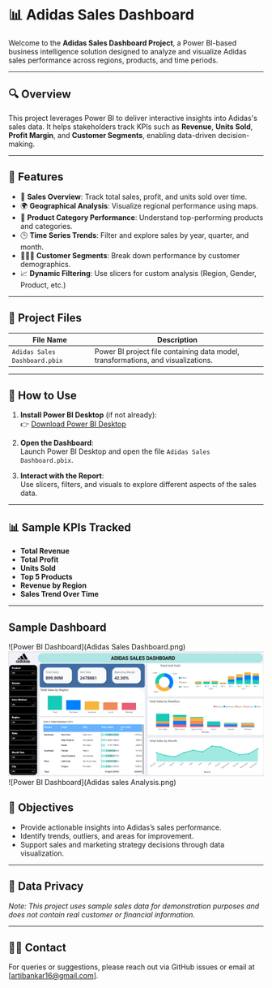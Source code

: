 
# 📊 Adidas Sales Dashboard

Welcome to the **Adidas Sales Dashboard Project**, a Power BI-based business intelligence solution designed to analyze and visualize Adidas sales performance across regions, products, and time periods.

---

## 🔍 Overview

This project leverages Power BI to deliver interactive insights into Adidas's sales data. It helps stakeholders track KPIs such as **Revenue**, **Units Sold**, **Profit Margin**, and **Customer Segments**, enabling data-driven decision-making.

---

## 🧩 Features

- 🚀 **Sales Overview**: Track total sales, profit, and units sold over time.
- 🌍 **Geographical Analysis**: Visualize regional performance using maps.
- 👟 **Product Category Performance**: Understand top-performing products and categories.
- 🕒 **Time Series Trends**: Filter and explore sales by year, quarter, and month.
- 🧑‍🤝‍🧑 **Customer Segments**: Break down performance by customer demographics.
- 📈 **Dynamic Filtering**: Use slicers for custom analysis (Region, Gender, Product, etc.)

---

## 📂 Project Files

| File Name                    | Description                                  |
|-----------------------------|----------------------------------------------|
| `Adidas Sales Dashboard.pbix` | Power BI project file containing data model, transformations, and visualizations. |

---

## 🔧 How to Use

1. **Install Power BI Desktop** (if not already):  
   👉 [Download Power BI Desktop](https://powerbi.microsoft.com/desktop/)

2. **Open the Dashboard**:  
   Launch Power BI Desktop and open the file `Adidas Sales Dashboard.pbix`.

3. **Interact with the Report**:  
   Use slicers, filters, and visuals to explore different aspects of the sales data.

---

## 📊 Sample KPIs Tracked

- **Total Revenue**
- **Total Profit**
- **Units Sold**
- **Top 5 Products**
- **Revenue by Region**
- **Sales Trend Over Time**
---
## Sample Dashboard
![Power BI Dashboard](Adidas Sales Dashboard.png)
<img src="Adidas Sales Dashboard.png" alt="Dashboard" width="700"/>
![Power BI Dashboard](Adidas sales Analysis.png)

## 🎯 Objectives

- Provide actionable insights into Adidas’s sales performance.
- Identify trends, outliers, and areas for improvement.
- Support sales and marketing strategy decisions through data visualization.

---

## 🔐 Data Privacy

*Note: This project uses sample sales data for demonstration purposes and does not contain real customer or financial information.*

---

## 🙋‍♂️ Contact

For queries or suggestions, please reach out via GitHub issues or email at [artibankar16@gmail.com].
